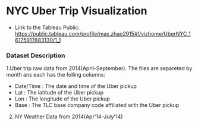 # NYC Uber Trip Visualization

- Link to the Tableau Public:
https://public.tableau.com/profile/max.zhao2915#!/vizhome/UberNYC_16175917883130/1_1



### Dataset Description

1.Uber trip raw data from 2014(April-September). The files are separeted by month ans each has the folling columns:
- Date/Time : The date and time of the Uber pickup
- Lat : The latitude of the Uber pickup
- Lon : The longitude of the Uber pickup
- Base : The TLC base company code affiliated with the Uber pickup

2. NY Weather Data from 2014(Apr'14-July'14)
